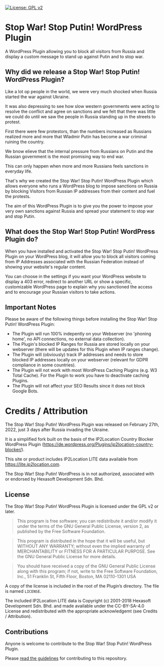 [![License: GPL v2](https://img.shields.io/badge/License-GPL_v2-blue.svg)](https://www.gnu.org/licenses/old-licenses/gpl-2.0.en.html)

# Stop War! Stop Putin! WordPress Plugin

A WordPress Plugin allowing you to block all visitors from Russia and display a custom message to stand up against Putin and to stop war.

## Why did we release a Stop War! Stop Putin! WordPress Plugin?

Like a lot op people in the world, we were very much shocked when Russia started the war against Ukraine.  

It was also depressing to see how slow western governments were acting to resolve the conflict and agree on sanctions and we felt that there was little we could do until we saw the people in Russia standing up in the streets to protest.

First there were few protestors, than the numbers increased as Russians realized more and more that Wladmir Putin has become a war criminal ruining the country. 

We bnow elieve that the internal pressure from Russians on Putin and the Russian government is the most promising way to end war.

This can only happen when more and more Russians feels sanctions in everyday life. 

That's why we created the Stop War! Stop Putin! WordPress Plugin which allows everyone who runs a WordPress blog to impose sanctions on Russia by blocking Visitors from Russian IP addresses from their content and fuel the protests.

The aim of this WordPress Plugin is to give you the power to impose your very own sanctions against Russia and spread your statement to stop war and stop Putin.

## What does the Stop War! Stop Putin! WordPress Plugin do?

When you have installed and activated the Stop War! Stop Putin! WordPress Plugin on your WordPress blog, it will allow you to block all visitors coming from IP Addresses associated with the Russian Federation instead of showing your website's regular content. 

You can choose in the settings if you want your WordPress website to display a 403 error, redirect to another URL or show a specific, customizable WordPress page to explain why you sanctioned the access and to encourage your Russian visitors to take actions.  

## Important Notes

Please be aware of the following things before installing the Stop War! Stop Putin! WordPress Plugin:

* The Plugin will run 100% indepently on your Webserver (no 'phoning home', no API connections, no external data collection).
* The Plugin's blocked IP Ranges for Russia are stored locally on your webserver (there will be updates for this Plugin when IP ranges change).
* The Plugin will (obviously) track IP addresses and needs to store blocked IP addresses locally on your webserver (relevant for GDPR compliance in some countries). 
* The Plugin will not work with most WordPress Caching Plugins (e.g. W3 Total Cache). For the Plugin to work you have to deactivate caching Plugins. 
* The Plugin will not affect your SEO Results since it does not block Google Bots. 

# Credits / Attribution

The Stop War! Stop Putin! WordPress Plugin was released on February 27th, 2022, just 3 days after Russia invading the Ukraine. 

It is a simplified fork built on the basis of the IP2Location Country Blocker WordPress Plugin (https://de.wordpress.org/Plugins/ip2location-country-blocker/).

This site or product includes IP2Location LITE data available from <a href="https://lite.ip2location.com">https://lite.ip2location.com</a>.

The Stop War! Stop Putin! WordPress is in not authorized, associated with or endorsed by Hexasoft Development Sdn. Bhd.  

## License

The Stop War! Stop Putin! WordPress Plugin is licensed under the GPL v2 or later.

> This program is free software; you can redistribute it and/or modify it under the terms of the GNU General Public License, version 2, as published by the Free Software Foundation.

> This program is distributed in the hope that it will be useful, but WITHOUT ANY WARRANTY; without even the implied warranty of MERCHANTABILITY or FITNESS FOR A PARTICULAR PURPOSE. See the GNU General Public License for more details.

> You should have received a copy of the GNU General Public License along with this program; if not, write to the Free Software Foundation, Inc., 51 Franklin St, Fifth Floor, Boston, MA 02110-1301 USA

A copy of the license is included in the root of the Plugin’s directory. The file is named `LICENSE`.

The included IP2Location LITE data is Copyright (c) 2001-2018 Hexasoft Development Sdn. Bhd. and made available under the CC-BY-SA-4.0 License and redistributed with the appropriate acknowledgemt (see Credits / Attribution).

## Contributions

Anyone is welcome to contribute to the Stop War! Stop Putin! WordPress Plugin. 

Please [read the guidelines](/CONTRIBUTING.md) for contributing to this repository.
